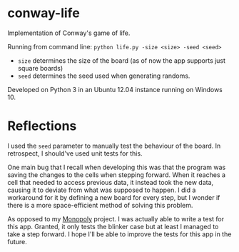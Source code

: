 # conway-life
Implementation of Conway's game of life.

Running from command line:
  `python life.py -size <size> -seed <seed>`
    
* `size` determines the size of the board (as of now the app supports just square boards)
* `seed` determines the seed used when generating randoms.

Developed on Python 3 in an Ubuntu 12.04 instance running on Windows 10.

# Reflections

 I used the `seed` parameter to manually test the behaviour of the board. In retrospect, I should've used unit tests for this.
 
 One main bug that I recall when developing this was that the program was saving the changes to the cells when stepping forward. When it reaches a cell that needed to access previous data, it instead took the new data, causing it to deviate from what was supposed to happen. I did a workaround for it by defining a new board for every step, but I wonder if there is a more space-efficient method of solving this problem.
 
 As opposed to my [Monopoly](https://github.com/chuckoy/monopoly-cash-tracker) project. I was actually able to write a test for this app. Granted, it only tests the blinker case but at least I managed to take a step forward. I hope I'll be able to improve the tests for this app in the future.
